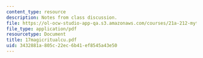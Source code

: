 ```yaml
---
content_type: resource
description: Notes from class discussion.
file: https://ol-ocw-studio-app-qa.s3.amazonaws.com/courses/21a-212-myth-ritual-and-symbolism-spring-2004/3432881a805c22ec6b41ef8545a43e50_17magicritualcu.pdf
file_type: application/pdf
resourcetype: Document
title: 17magicritualcu.pdf
uid: 3432881a-805c-22ec-6b41-ef8545a43e50
---
```

